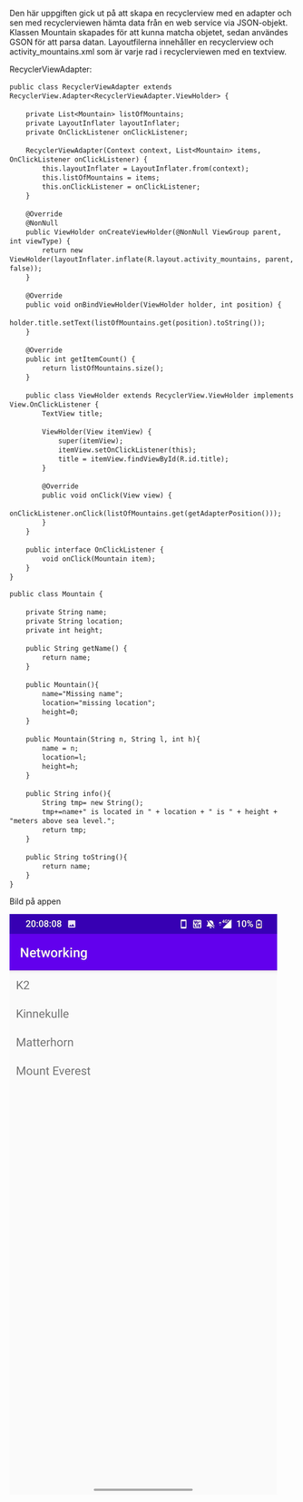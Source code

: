 Den här uppgiften gick ut på att skapa en recyclerview med en adapter och sen med recyclerviewen hämta data från en web service via JSON-objekt. 
Klassen Mountain skapades för att kunna matcha objetet, sedan användes GSON för att parsa datan. 
Layoutfilerna innehåller en recyclerview och activity_mountains.xml som är varje rad i recyclerviewen med en textview.

RecyclerViewAdapter:

```
public class RecyclerViewAdapter extends RecyclerView.Adapter<RecyclerViewAdapter.ViewHolder> {

    private List<Mountain> listOfMountains;
    private LayoutInflater layoutInflater;
    private OnClickListener onClickListener;

    RecyclerViewAdapter(Context context, List<Mountain> items, OnClickListener onClickListener) {
        this.layoutInflater = LayoutInflater.from(context);
        this.listOfMountains = items;
        this.onClickListener = onClickListener;
    }

    @Override
    @NonNull
    public ViewHolder onCreateViewHolder(@NonNull ViewGroup parent, int viewType) {
        return new ViewHolder(layoutInflater.inflate(R.layout.activity_mountains, parent, false));
    }

    @Override
    public void onBindViewHolder(ViewHolder holder, int position) {
        holder.title.setText(listOfMountains.get(position).toString());
    }

    @Override
    public int getItemCount() {
        return listOfMountains.size();
    }

    public class ViewHolder extends RecyclerView.ViewHolder implements View.OnClickListener {
        TextView title;

        ViewHolder(View itemView) {
            super(itemView);
            itemView.setOnClickListener(this);
            title = itemView.findViewById(R.id.title);
        }

        @Override
        public void onClick(View view) {
            onClickListener.onClick(listOfMountains.get(getAdapterPosition()));
        }
    }

    public interface OnClickListener {
        void onClick(Mountain item);
    }
}
```

```
public class Mountain {

    private String name;
    private String location;
    private int height;

    public String getName() {
        return name;
    }

    public Mountain(){
        name="Missing name";
        location="missing location";
        height=0;
    }

    public Mountain(String n, String l, int h){
        name = n;
        location=l;
        height=h;
    }

    public String info(){
        String tmp= new String();
        tmp+=name+" is located in " + location + " is " + height + "meters above sea level.";
        return tmp;
    }

    public String toString(){
        return name;
    }
}
```

Bild på appen

![](networkingapp.png)